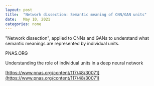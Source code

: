 ```yaml
---
layout: post
title:  "Network dissection: Semantic meaning of CNN/GAN units"
date:   May 10, 2021
categories: none
---
```


"Network dissection", applied to CNNs and GANs to  understand what semantic meanings are represented by individual units.






PNAS.ORG

Understanding the role of individual units in a deep neural network



[https://www.pnas.org/content/117/48/30071](https://www.pnas.org/content/117/48/30071)



 

